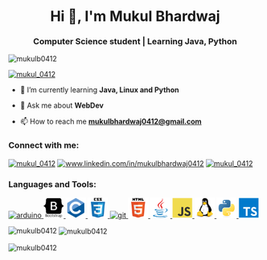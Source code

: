 <h1 align="center">Hi 👋, I'm Mukul Bhardwaj</h1>
<h3 align="center">Computer Science student | Learning Java, Python</h3>



<p align="left"> <img src="https://komarev.com/ghpvc/?username=mukulb0412&label=Profile%20views&color=0e75b6&style=flat" alt="mukulb0412" /> </p>

<p align="left"> <a href="https://twitter.com/mukul_0412" target="blank"><img src="https://img.shields.io/twitter/follow/mukul_0412?logo=twitter&style=for-the-badge" alt="mukul_0412" /></a> </p>

- 🌱 I’m currently learning **Java, Linux and Python**

- 💬 Ask me about **WebDev**

- 📫 How to reach me **mukulbhardwaj0412@gmail.com**

<h3 align="left">Connect with me:</h3>
<p align="left">
<a href="https://twitter.com/mukul_0412" target="blank"><img align="center" src="https://raw.githubusercontent.com/rahuldkjain/github-profile-readme-generator/master/src/images/icons/Social/twitter.svg" alt="mukul_0412" height="30" width="40" /></a>
<a href="https://linkedin.com/in/www.linkedin.com/in/mukulbhardwaj0412" target="blank"><img align="center" src="https://raw.githubusercontent.com/rahuldkjain/github-profile-readme-generator/master/src/images/icons/Social/linked-in-alt.svg" alt="www.linkedin.com/in/mukulbhardwaj0412" height="30" width="40" /></a>
<a href="https://instagram.com/mukul_0412" target="blank"><img align="center" src="https://raw.githubusercontent.com/rahuldkjain/github-profile-readme-generator/master/src/images/icons/Social/instagram.svg" alt="mukul_0412" height="30" width="40" /></a>
</p>

<h3 align="left">Languages and Tools:</h3>
<p align="left"> <a href="https://www.arduino.cc/" target="_blank" rel="noreferrer"> <img src="https://cdn.worldvectorlogo.com/logos/arduino-1.svg" alt="arduino" width="40" height="40"/> </a> <a href="https://getbootstrap.com" target="_blank" rel="noreferrer"> <img src="https://raw.githubusercontent.com/devicons/devicon/master/icons/bootstrap/bootstrap-plain-wordmark.svg" alt="bootstrap" width="40" height="40"/> </a> <a href="https://www.cprogramming.com/" target="_blank" rel="noreferrer"> <img src="https://raw.githubusercontent.com/devicons/devicon/master/icons/c/c-original.svg" alt="c" width="40" height="40"/> </a> <a href="https://www.w3schools.com/css/" target="_blank" rel="noreferrer"> <img src="https://raw.githubusercontent.com/devicons/devicon/master/icons/css3/css3-original-wordmark.svg" alt="css3" width="40" height="40"/> </a> <a href="https://git-scm.com/" target="_blank" rel="noreferrer"> <img src="https://www.vectorlogo.zone/logos/git-scm/git-scm-icon.svg" alt="git" width="40" height="40"/> </a> <a href="https://www.w3.org/html/" target="_blank" rel="noreferrer"> <img src="https://raw.githubusercontent.com/devicons/devicon/master/icons/html5/html5-original-wordmark.svg" alt="html5" width="40" height="40"/> </a> <a href="https://www.java.com" target="_blank" rel="noreferrer"> <img src="https://raw.githubusercontent.com/devicons/devicon/master/icons/java/java-original.svg" alt="java" width="40" height="40"/> </a> <a href="https://developer.mozilla.org/en-US/docs/Web/JavaScript" target="_blank" rel="noreferrer"> <img src="https://raw.githubusercontent.com/devicons/devicon/master/icons/javascript/javascript-original.svg" alt="javascript" width="40" height="40"/> </a> <a href="https://www.linux.org/" target="_blank" rel="noreferrer"> <img src="https://raw.githubusercontent.com/devicons/devicon/master/icons/linux/linux-original.svg" alt="linux" width="40" height="40"/> </a> <a href="https://www.python.org" target="_blank" rel="noreferrer"> <img src="https://raw.githubusercontent.com/devicons/devicon/master/icons/python/python-original.svg" alt="python" width="40" height="40"/> </a> <a href="https://www.typescriptlang.org/" target="_blank" rel="noreferrer"> <img src="https://raw.githubusercontent.com/devicons/devicon/master/icons/typescript/typescript-original.svg" alt="typescript" width="40" height="40"/> </a> </p>

<p><img align="left" src="https://github-readme-stats.vercel.app/api/top-langs?username=mukulb0412&show_icons=true&locale=en&layout=compact" alt="mukulb0412" /></p>

<p>&nbsp;<img align="center" src="https://github-readme-stats.vercel.app/api?username=mukulb0412&show_icons=true&locale=en" alt="mukulb0412" /></p>

<p><img align="center" src="https://github-readme-streak-stats.herokuapp.com/?user=mukulb0412&" alt="mukulb0412" /></p>
